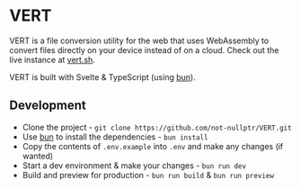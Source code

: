 # VERT

VERT is a file conversion utility for the web that uses WebAssembly to convert files directly on your device instead of on a cloud. Check out the live instance at [vert.sh](https://vert.sh).

VERT is built with Svelte & TypeScript (using [bun](https://bun.sh)).

## Development

- Clone the project - `git clone https://github.com/not-nullptr/VERT.git`
- Use [bun](https://bun.sh) to install the dependencies - `bun install`
- Copy the contents of `.env.example` into `.env` and make any changes (if wanted)
- Start a dev environment & make your changes - `bun run dev`
- Build and preview for production - `bun run build` & `bun run preview`
